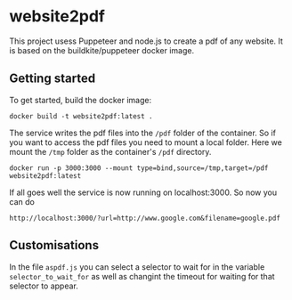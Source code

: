 # website2pdf

This project usess Puppeteer and node.js to create a pdf of any website. It is based on the buildkite/puppeteer docker image.


## Getting started

To get started, build the docker image:

```
docker build -t website2pdf:latest .
```

The service writes the pdf files into the `/pdf` folder of the container. So if you want to access the pdf files you need to mount a local folder. Here we mount the `/tmp` folder as the container's `/pdf` directory. 

```
docker run -p 3000:3000 --mount type=bind,source=/tmp,target=/pdf website2pdf:latest 
```

If all goes well the service is now running on localhost:3000. So now you can do 

```
http://localhost:3000/?url=http://www.google.com&filename=google.pdf
```

## Customisations
In the file `aspdf.js` you can select a selector to wait for in the variable `selector_to_wait_for` as well as changint the timeout for waiting for that selector to appear.

